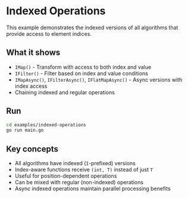 # Indexed Operations

This example demonstrates the indexed versions of all algorithms that provide access to element indices.

## What it shows

- `IMap()` - Transform with access to both index and value
- `IFilter()` - Filter based on index and value conditions
- `IMapAsync()`, `IFilterAsync()`, `IFlatMapAsync()` - Async versions with index access
- Chaining indexed and regular operations

## Run

```bash
cd examples/indexed-operations
go run main.go
```

## Key concepts

- All algorithms have indexed (`I`-prefixed) versions
- Index-aware functions receive `(int, T)` instead of just `T`
- Useful for position-dependent operations
- Can be mixed with regular (non-indexed) operations
- Async indexed operations maintain parallel processing benefits